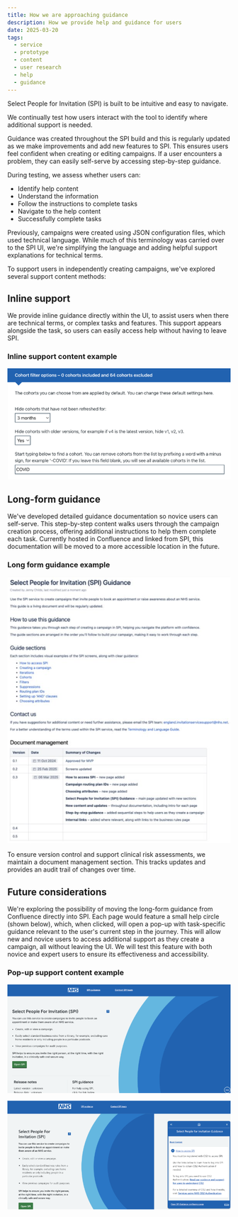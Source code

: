 ```yaml
---
title: How we are approaching guidance
description: How we provide help and guidance for users
date: 2025-03-20
tags:
  - service
  - prototype
  - content
  - user research
  - help
  - guidance
---
```


Select People for Invitation (SPI) is built to be intuitive and easy to navigate.

We continually test how users interact with the tool to identify where additional support is needed.

Guidance was created throughout the SPI build and this is regularly updated as we make improvements and add new features to SPI. This ensures users feel confident when creating or editing campaigns. If a user encounters a problem, they can easily self-serve by accessing step-by-step guidance.

During testing, we assess whether users can:

- Identify help content
- Understand the information
- Follow the instructions to complete tasks
- Navigate to the help content
- Successfully complete tasks

Previously, campaigns were created using JSON configuration files, which used technical language. While much of this terminology was carried over to the SPI UI, we're simplifying the language and adding helpful support explanations for technical terms.

To support users in independently creating campaigns, we've explored several support content methods:

## Inline support

We provide inline guidance directly within the UI, to assist users when there are technical terms, or complex tasks and features. This support appears alongside the task, so users can easily access help without having to leave SPI.

### Inline support content example

![Example of inline guidance](guidance1.png)

## Long-form guidance

We've developed detailed guidance documentation so novice users can self-serve. This step-by-step content walks users through the campaign creation process, offering additional instructions to help them complete each task. Currently hosted in Confluence and linked from SPI, this documentation will be moved to a more accessible location in the future.

### Long form guidance example

![Example of long-form guidance on Confluence](guidance2.png)

To ensure version control and support clinical risk assessments, we maintain a document management section. This tracks updates and provides an audit trail of changes over time.

## Future considerations

We're exploring the possibility of moving the long-form guidance from Confluence directly into SPI. Each page would feature a small help circle (shown below), which, when clicked, will open a pop-up with task-specific guidance relevant to the user's current step in the journey. This will allow new and novice users to access additional support as they create a campaign, all without leaving the UI. We will test this feature with both novice and expert users to ensure its effectiveness and accessibility.

### Pop-up support content example

![Example of in home page](guidance3.png)

![Example of home page showing pop-up in context guidance](guidance4.png)
